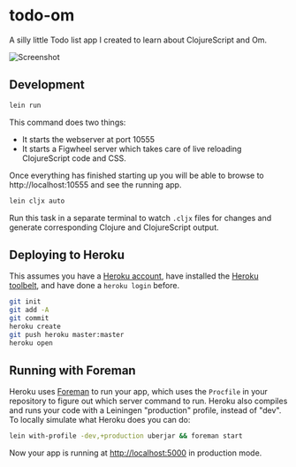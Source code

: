 # todo-om

A silly little Todo list app I created to learn about
ClojureScript and Om.

![Screenshot](https://cloud.githubusercontent.com/assets/226707/5853834/74c923d6-a27b-11e4-9d19-513b0c6db40e.png)

## Development

```sh
lein run
```

This command does two things:

* It starts the webserver at port 10555
* It starts a Figwheel server which takes care of live reloading
  ClojureScript code and CSS.

Once everything has finished starting up you will be able to browse to
http://localhost:10555 and see the running app.

```sh
lein cljx auto
```

Run this task in a separate terminal to watch `.cljx` files for changes
and generate corresponding Clojure and ClojureScript output.

## Deploying to Heroku

This assumes you have a
[Heroku account](https://signup.heroku.com/dc), have installed the
[Heroku toolbelt](https://toolbelt.heroku.com/), and have done a
`heroku login` before.

``` sh
git init
git add -A
git commit
heroku create
git push heroku master:master
heroku open
```

## Running with Foreman

Heroku uses [Foreman](http://ddollar.github.io/foreman/) to run your
app, which uses the `Procfile` in your repository to figure out which
server command to run. Heroku also compiles and runs your code with a
Leiningen "production" profile, instead of "dev". To locally simulate
what Heroku does you can do:

``` sh
lein with-profile -dev,+production uberjar && foreman start
```

Now your app is running at
[http://localhost:5000](http://localhost:5000) in production mode.

